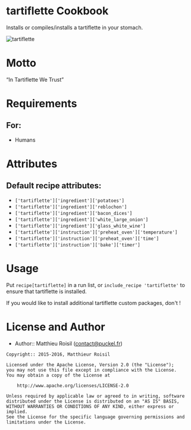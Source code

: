 tartiflette Cookbook
====================

Installs or compiles/installs a tartiflette in your stomach.

![tartiflette](http://i.imgur.com/2yrexKE.jpg)


Motto
=====

“In Tartiflette We Trust”

Requirements
============

## For:

* Humans

Attributes
==========

## Default recipe attributes:

* `['tartiflette']['ingredient']['potatoes']`
* `['tartiflette']['ingredient']['reblochon']`
* `['tartiflette']['ingredient']['bacon_dices']`
* `['tartiflette']['ingredient']['white_large_onion']`
* `['tartiflette']['ingredient']['glass_white_wine']`
* `['tartiflette']['instruction']['preheat_oven']['temperature']`
* `['tartiflette']['instruction']['preheat_oven']['time']`
* `['tartiflette']['instruction']['bake']['timer']`

Usage
=====

Put `recipe[tartiflette]` in a run list, or `include_recipe 'tartiflette'` to ensure that tartiflette is installed.

If you would like to install additional tartiflette custom packages, don't !


License and Author
==================

- Author:: Matthieu Roisil (<contact@puckel.fr>)

```text
Copyright:: 2015-2016, Matthieur Roisil

Licensed under the Apache License, Version 2.0 (the "License");
you may not use this file except in compliance with the License.
You may obtain a copy of the License at

    http://www.apache.org/licenses/LICENSE-2.0

Unless required by applicable law or agreed to in writing, software
distributed under the License is distributed on an "AS IS" BASIS,
WITHOUT WARRANTIES OR CONDITIONS OF ANY KIND, either express or implied.
See the License for the specific language governing permissions and
limitations under the License.
```
